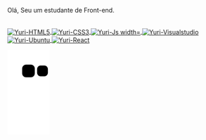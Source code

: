 Olá, Seu um estudante de Front-end.
<div>
  <a href='https://github.com/Yuri-Ccaf4'>
    
</div>

  
<div style="display: inline_block"><br>
  <img align="center" src="https://cdn.jsdelivr.net/gh/devicons/devicon/icons/html5/html5-original.svg" alt="Yuri-HTML5" width="40" height="40"/>
  <img align="center" src="https://cdn.jsdelivr.net/gh/devicons/devicon/icons/css3/css3-original.svg" alt="Yuri-CSS3" width="40" height="40"/>
  <img align="center" src="https://cdn.jsdelivr.net/gh/devicons/devicon/icons/javascript/javascript-original.svg" alt="Yuri-Js width="40" height="40"/>
  <img align="center" src="https://cdn.jsdelivr.net/gh/devicons/devicon/icons/vscode/vscode-original.svg" alt="Yuri-Visualstudio" width="40" height="40"/>
  <img align="center" src="https://cdn.jsdelivr.net/gh/devicons/devicon/icons/ubuntu/ubuntu-plain.svg" alt="Yuri-Ubuntu" width="40" height="40"/> 
  <img align="center" src="https://cdn.jsdelivr.net/gh/devicons/devicon/icons/react/react-original.svg" alt="Yuri-React" width="40" height="40"/>
          
                                                                                                                                            
  ![Snake animation](https://github.com/rafaballerini/rafaballerini/blob/output/github-contribution-grid-snake.svg)
</div>  
